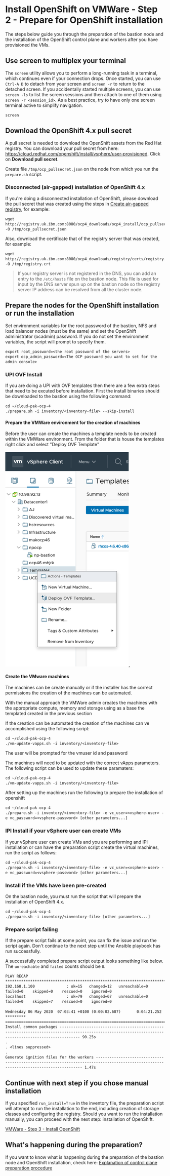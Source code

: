 # Install OpenShift on VMWare - Step 2 - Prepare for OpenShift installation
The steps below guide you through the preparation of the bastion node and the installation of the OpenShift control plane and workers after you have provisioned the VMs.

## Use screen to multiplex your terminal
The `screen` utility allows you to perform a long-running task in a terminal, which continues even if your connection drops. Once started, you can use `Ctrl-A D` to detach from your screen and `screen -r` to return to the detached screen. If you accidentally started multiple screens, you can use `screen -ls` to list the screen sessions and then attach to one of them using `screen -r <session_id>`. As a best practice, try to have only one screen terminal active to simplify navigation.
```
screen
```

## Download the OpenShift 4.x pull secret
A pull secret is needed to download the OpenShift assets from the Red Hat registry. You can download your pull secret from here: https://cloud.redhat.com/openshift/install/vsphere/user-provisioned. Click on **Download pull secret**.

Create file `/tmp/ocp_pullsecret.json` on the node from which you run the `prepare.sh` script.

### Disconnected (air-gapped) installation of OpenShift 4.x
If you're doing a disconnected installation of OpenShift, please download the pull secret that was created using the steps in [Create air-gapped registry](/doc/ocp-airgapped-create-registry.md), for example:
```
wget http://registry.uk.ibm.com:8080/ocp4_downloads/ocp4_install/ocp_pullsecret.json -O /tmp/ocp_pullsecret.json
```

Also, download the certificate that of the registry server that was created, for example:
```
wget http://registry.uk.ibm.com:8080/ocp4_downloads/registry/certs/registry.crt -O /tmp/registry.crt
```

> If your registry server is not registered in the DNS, you can add an entry to the `/etc/hosts` file on the bastion node. This file is used for input by the DNS server spun up on the bastion node so the registry server IP address can be resolved from all the cluster node.

## Prepare the nodes for the OpenShift installation or run the installation
Set environment variables for the root password of the bastion, NFS and load balancer nodes (must be the same) and set the OpenShift administrator (ocadmin) password. If you do not set the environment variables, the script will prompt to specify them.
```
export root_password=<the root password of the servers>
export ocp_admin_password=<The OCP password you want to set for the admin console>
```

### UPI OVF Install

If you are doing a UPI with OVF templates then there are a few extra steps that need to be excuted before installation. First the install binaries should be downloaded to the bastion using the following command:

```
cd ~/cloud-pak-ocp-4
./prepare.sh -i inventory/<inventory-file> --skip-install
```

#### Prepare the VMWare environment for the creation of machines

Before the user can create the machines a template needs to be created within the VMWare environment. From the folder that is house the templates right click and select "Deploy OVF Template"

![Deploy OVF Template](/images/deploy-ovf-template.png),



#### Create the VMware machines

The machines can be create manually or if the installer has the correct permissions the creation of the machines can be automated.

With the manual approach the VMWare admin creates the machines with the appropriate compute, memory and storage using as a base the templated created in the previous section

If the creation can be automated the creation of the machines can ve accomplished using the following script:

```
cd ~/cloud-pak-ocp-4
./vm-update-vapps.sh -i inventory/<inventory-file> 
```

The user will be prompted for the vmuser id and password

The machines will need to be updated with the correct vApps parameters. The following script can be used to update these paramaters:

```
cd ~/cloud-pak-ocp-4
./vm-update-vapps.sh -i inventory/<inventory-file> 
```



After setting up the machines run the following to prepare the installation of openshift

```
cd ~/cloud-pak-ocp-4
./prepare.sh -i inventory/<inventory-file> -e vc_user=<vsphere-user> -e vc_password=<vsphere-password> [other parameters...]
```

### IPI Install if your vSphere user can create VMs
If your vSphere user can create VMs and you are performing and IPI installation or can have the preparation script create the virtual machines, run the script as follows:

```
cd ~/cloud-pak-ocp-4
./prepare.sh -i inventory/<inventory-file> -e vc_user=<vsphere-user> -e vc_password=<vsphere-password> [other parameters...]
```


### Install if the VMs have been pre-created
On the bastion node, you must run the script that will prepare the installation of OpenShift 4.x.
```
cd ~/cloud-pak-ocp-4
./prepare.sh -i inventory/<inventory-file> [other parameters...]
```

### Prepare script failing
If the prepare script fails at some point, you can fix the issue and run the script again. Don't continue to the next step until the Ansible playbook has run successfully.

A successfully completed prepare script output looks something like below. The `unreachable` and `failed` counts should be `0`.
```
PLAY RECAP **************************************************************************************************************************************************************************
192.168.1.100              : ok=15   changed=12   unreachable=0    failed=0    skipped=0    rescued=0    ignored=0
localhost                  : ok=79   changed=67   unreachable=0    failed=0    skipped=7    rescued=0    ignored=0

Wednesday 06 May 2020  07:03:41 +0100 (0:00:02.687)       0:04:21.252 *********
===============================================================================
Install common packages ----------------------------------------------------------------------------------------------------------------------------------------------------- 90.25s
.
. <lines suppressed>
.
Generate ignition files for the workers -------------------------------------------------------------------------------------------------------------------------------------- 1.47s
```

## Continue with next step if you chose manual installation
If you specified `run_install=True` in the inventory file, the preparation script will attempt to run the installation to the end, including creation of storage classes and configuring the registry. Should you want to run the installation manually, you can proceed with the next step: installation of OpenShift.

[VMWare - Step 3 - Install OpenShift](/doc/vmware-step-3-install-openshift.md)

## What's happening during the preparation?
If you want to know what is happening during the preparation of the bastion node and OpenShift installation, check here: [Explanation of control plane preparation procedure](/doc/ocp-step-2-prepare-installation-explanation.md)
